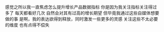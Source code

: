 感觉之所以我一直焦虑怎么提升增长产品数据指标 你是因为我关注指标关注得过多了 每天都看好几次 自然会对其有过高的增长期望
但毕竟我通过这些自媒体想要做的事 是啊，我的表达欲得到释放，同时激发一些更多的灵感 关注这些不太必要的维度 也有点得不偿失